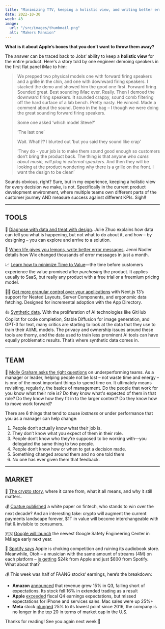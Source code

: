 ```yaml
---
title: "Minimizing TTV, keeping a holistic view, and writing better error messages"
date: 2022-10-30
week: 43
image:
  url: "/src/images/thumbnail.png"
  alt: "Makers Mansion"
---
```


**What is it about Apple’s boxes that you don’t want to throw them away?**

The answer can be traced back to Jobs‘ ability to keep a **holistic view** for the entire product. Here's a story told by one engineer demoing speakers in the first flat panel iMac to him:

> We prepped two physical models one with forward firing speakers and a grille in the chin, and one with downward firing speakers. I stacked the demo and showed him the good one first. Forward firing. Sounded great. Best sounding iMac ever. Really. Then I demoed the downward firing speakers. It sounded crappy, sound comb filtering off the hard surface of a lab bench. Pretty nasty. He winced. Made a comment about the sound. Demo in the bag – I though we were doing the great sounding forward firing speakers.
>
> Some one asked ‘which model Steve?’
>
> ‘The last one’
>
> Wait. What!?? I blurted out ‘but you said they sound like crap’
>
> ‘They do - your job is to make them sound good enough so customers don’t bring the product back. The thing is that anyone _who cares about music, will plug in external speakers_. And then they will be looking at the product wondering why there is a grille on the front. I want the design to be clean’

Sounds obvious, right? Sure, but in my experience, keeping a holistic view for every decision we make, is not. Specifically in the current product development environment, where multiple teams own different parts of the customer journey AND measure success against different KPIs. Sigh!!

---

## TOOLS

🧶 [Diagnose with data and treat with design](https://twitter.com/joulee/status/1367875690939346949?s=46). Julie Zhuo explains how data can tell you what is happening, but not what to do about it, and how – by designing – you can explore and arrive to a solution.

🍋 [When life gives you lemons, write better error messages](https://wix-ux.com/when-life-gives-you-lemons-write-better-error-messages-46c5223e1a2f). Jenni Nadler details how Wix changed thousands of error messages in just a month.

📈 [Learn how to minimize Time to Value](https://twitter.com/HurynPawel/status/1586085079767748608)—the time before customers experience the value promised after _purchasing_ the product. It applies usually to SaaS, but really any product with a free trial or a freemium pricing model.

👨‍💻 [Get more granular control over your applications](https://nextjs.org/blog/next-13) with Next.js 13’s support for Nested Layouts, Server Components, and ergonomic data fetching. Designed for incremental adoption with the App Directory.

👍 [Synthetic data](https://stackoverflow.blog/2022/10/17/synthetic-data-big-data-fewer-privacy-risks/). With the proliferation of AI technologies like GitHub Copilot for code completion, Stable Diffusion for image generation, and GPT-3 for text, many critics are starting to look at the data that they use to train their AI/ML models. The privacy and ownership issues around these tools are thorny, and the data used to train less prominent AI tools can have equally problematic results. That’s where synthetic data comes in.

---

## TEAM

🤙 [Molly Graham asks the right questions](https://www.linkedin.com/posts/mograham_hate-to-break-it-to-you-but-your-team-is-activity-6985644502191394817-7ORb/) on underperforming teams. As a manager or leader, helping people not be lost – not waste time and energy – is one of the most important things to spend time on. It ultimately means revisiting, regularly, the basics of management. Do the people that work for you know what their role is? Do they know what's expected of them in that role? Do they know how they fit in to the larger context? Do they know how to move work forward?

There are 6 things that tend to cause _lostness_ or under performance that you as a manager can help change:

1. People don’t actually know what their job is.
2. They don’t know what you expect of them in their role.
3. People don’t know who they’re supposed to be working with—you delegated the same thing to two people.
4. People don’t know how or when to get a decision made.
5. Something changed around them and no one told them
6. No one has ever given them that feedback.

---

## MARKET

🧩 [The crypto story](https://www.bloomberg.com/features/2022-the-crypto-story/), where it came from, what it all means, and why it still matters.

💰 [Coatue published](https:/.ctfassets.net/iqem6dz8q0mk/6qbZWboqFNcq2i0YFa4Sxz/153aa898890c48e5333b22b9c0f6ffb4/Coatue_Next_Decade_in_FinTech_Oct-22.pdf) a white paper on fintech, who stands to win over the next decade? And an interesting take: crypto will augment the current payments landscape forever, $1T in value will become interchangeable with fiat & invisible to consumers.

🇪🇸 [Google will launch](https://blog.google/outreach-initiatives/public-policy/in-madrid-a-pitch-for-open-security/) the newest Google Safety Engineering Center in Málaga early next year.

🥁 [Spotify says](https://www.theverge.com/2022/10/25/23423384/spotify-apple-competitive-behavior-antitrust-commission-audiobooks) Apple is choking competition and ruining its audiobook store. Meanwhile, Otoh – a musician with the same amount of streams (4M) on each platform – [is getting](https://www.youtube.com/watch?v=FZ17btmzNK8) $24k from Apple and just $800 from Spotify. What about that?

💰 This week was half of FAANG stocks‘ earnings, here‘s the breakdown:

- **Amazon** [announced](https://www.cnbc.com/2022/10/27/amazon-amzn-earnings-q3-2022.html) that revenue grew 15% in Q3, falling short of expectations. Its stock fell 16% in extended trading as a result
- **Apple** [exceeded](https://www.cnbc.com/2022/10/27/amazon-amzn-earnings-q3-2022.html) fiscal Q4 earnings expectations, but missed expectations for iPhone and services sales. Mac sales were up 25%+
- **Meta** stock [plunged](https://www.cnbc.com/2022/10/27/meta-is-no-longer-one-of-the-20-biggest-us-companies.html) 25% to its lowest point since 2016, the company is no longer in the top 20 in terms of market cap in the U.S.

Thanks for reading! See you again next week 🫶
